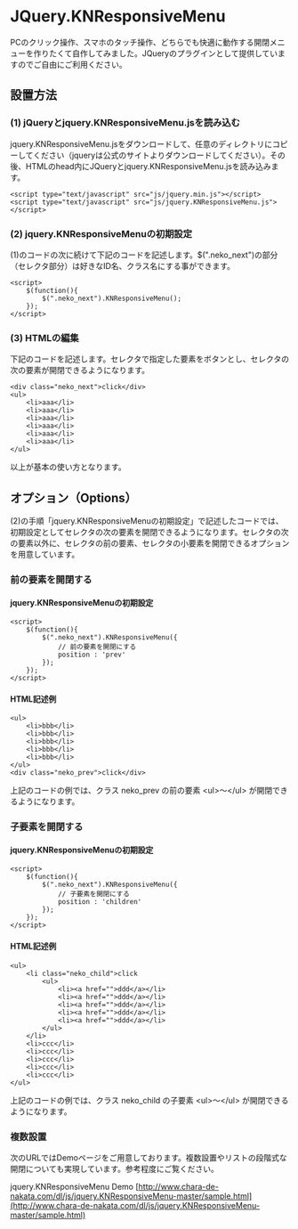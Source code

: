 # JQuery.KNResponsiveMenu

PCのクリック操作、スマホのタッチ操作、どちらでも快適に動作する開閉メニューを作りたくて自作してみました。JQueryのプラグインとして提供していますのでご自由にご利用ください。

## 設置方法

### (1) jQueryとjquery.KNResponsiveMenu.jsを読み込む

jquery.KNResponsiveMenu.jsをダウンロードして、任意のディレクトリにコピーしてください（jqueryは公式のサイトよりダウンロードしてください）。その後、HTMLのhead内にJQueryとjquery.KNResponsiveMenu.jsを読み込みます。

	<script type="text/javascript" src="js/jquery.min.js"></script>
	<script type="text/javascript" src="js/jquery.KNResponsiveMenu.js"></script>

### (2) jquery.KNResponsiveMenuの初期設定

(1)のコードの次に続けて下記のコードを記述します。$(".neko_next")の部分（セレクタ部分）は好きなID名、クラス名にする事ができます。

	<script>
		$(function(){
			$(".neko_next").KNResponsiveMenu();
		});
	</script>

### (3) HTMLの編集

下記のコードを記述します。セレクタで指定した要素をボタンとし、セレクタの次の要素が開閉できるようになります。

	<div class="neko_next">click</div>
	<ul>
		<li>aaa</li>
		<li>aaa</li>
		<li>aaa</li>
		<li>aaa</li>
		<li>aaa</li>
		<li>aaa</li>
	</ul>

以上が基本の使い方となります。

## オプション（Options）

(2)の手順「jquery.KNResponsiveMenuの初期設定」で記述したコードでは、初期設定としてセレクタの次の要素を開閉できるようになります。セレクタの次の要素以外に、セレクタの前の要素、セレクタの小要素を開閉できるオプションを用意しています。

### 前の要素を開閉する

#### jquery.KNResponsiveMenuの初期設定

	<script>
		$(function(){
			$(".neko_next").KNResponsiveMenu({
				// 前の要素を開閉にする
				position : 'prev'
			});
		});
	</script>

#### HTML記述例

	<ul>
		<li>bbb</li>
		<li>bbb</li>
		<li>bbb</li>
		<li>bbb</li>
		<li>bbb</li>
	</ul>
	<div class="neko_prev">click</div>

上記のコードの例では、クラス neko_prev の前の要素 \<ul>〜\</ul> が開閉できるようになります。

### 子要素を開閉する

#### jquery.KNResponsiveMenuの初期設定

	<script>
		$(function(){
			$(".neko_next").KNResponsiveMenu({
				// 子要素を開閉にする
				position : 'children'
			});
		});
	</script>

#### HTML記述例

	<ul>
		<li class="neko_child">click
			<ul>
				<li><a href="">ddd</a></li>
				<li><a href="">ddd</a></li>
				<li><a href="">ddd</a></li>
				<li><a href="">ddd</a></li>
				<li><a href="">ddd</a></li>
			</ul>
		</li>
		<li>ccc</li>
		<li>ccc</li>
		<li>ccc</li>
		<li>ccc</li>
		<li>ccc</li>
	</ul>

上記のコードの例では、クラス neko_child の子要素 \<ul>〜\</ul> が開閉できるようになります。

### 複数設置 

次のURLではDemoページをご用意しております。複数設置やリストの段階式な開閉についても実現しています。参考程度にご覧ください。

jquery.KNResponsiveMenu Demo
[http://www.chara-de-nakata.com/dl/js/jquery.KNResponsiveMenu-master/sample.html](http://www.chara-de-nakata.com/dl/js/jquery.KNResponsiveMenu-master/sample.html)